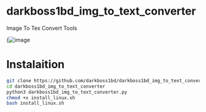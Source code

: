 # darkboss1bd_img_to_text_converter
Image To Tex Convert Tools

(![image](https://i.postimg.cc/yYB3Y9JX/n.png)

# Instalaition
```bash
git clone https://github.com/darkboss1bd/darkboss1bd_img_to_text_converter.git
cd darkboss1bd_img_to_text_converter
python3 darkboss1bd_img_to_text_converter.py
chmod +x install_linux.sh
bash install_linux.sh
```
